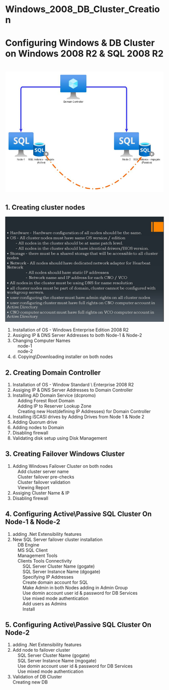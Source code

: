 # Windows_2008_DB_Cluster_Creation
<h1> Configuring Windows & DB Cluster on Windows 2008 R2 & SQL 2008 R2 <h1>
  <img src="Active_Passive_Cluster.jpg">
<h2>1. Creating cluster nodes</h2>
  <img src="Cluster.JPG">
<ol>
  <li> Installation of OS - Windows Enterprise Edition 2008 R2 </li>
<li> Assiging IP & DNS Server Addresses to both Node-1 & Node-2</li>
<li> Changing Computer Names</li>
&nbsp;&nbsp;&nbsp;&nbsp;node-1<br>
&nbsp;&nbsp;&nbsp;&nbsp;node-2
<li>d. Copying\Downloading installer on both nodes</li>
</ol>

<h2>2. Creating Domain Controller</h2>
<ol>
<li> Installation of OS - Window Standard \ Enterprise 2008 R2</li>
<li> Assiging IP & DNS Server Addresses to Domain Controller</li>
<li> Installing AD Domain Service (dcpromo)</li>
&nbsp;&nbsp;&nbsp;&nbsp;Adding Forest Root Domain<br>
&nbsp;&nbsp;&nbsp;&nbsp;Adding IP to Reserver Lookup Zone<br>
&nbsp;&nbsp;&nbsp;&nbsp;Creating new Host(defining IP Addresses) for Domain Controller<br>
<li> Installing iSCASI drives by Adding Drives from Node 1 & Node 2</li>
<li> Adding Quorum drive </li>
<li> Adding nodes to Domain</li>
<li> Disabling firewall</li>
<li> Validating disk setup using Disk Management</li>
</ol>

<h2>3. Creating Failover Windows Cluster</h2>
<ol>
<li> Adding Windows Failover Cluster on both nodes</li>
&nbsp;&nbsp;&nbsp;&nbsp;Add cluster server name<br>
&nbsp;&nbsp;&nbsp;&nbsp;Cluster failover pre-checks<br>
&nbsp;&nbsp;&nbsp;&nbsp;Cluster failover validation<br>
&nbsp;&nbsp;&nbsp;&nbsp;Viewing Report<br>
<li> Assiging Cluster Name & IP</li>
<li> Disabling firewall</li>
</ol>

<h2>4. Configuring Active\Passive SQL Cluster On Node-1 & Node-2 </h2>
<ol>
<li> adding .Net Extensibility features</li>
<li> New SQL Server failover cluster installation </li>
&nbsp;&nbsp;&nbsp;&nbsp;DB Engine<br>
&nbsp;&nbsp;&nbsp;&nbsp;MS SQL Client<br>
&nbsp;&nbsp;&nbsp;&nbsp;Management Tools<br>
&nbsp;&nbsp;&nbsp;&nbsp;Clients Tools Connectivity<br>
&nbsp;&nbsp;&nbsp;&nbsp;&nbsp;&nbsp;&nbsp;&nbsp;SQL Server Cluster Name (gogate)<br>
&nbsp;&nbsp;&nbsp;&nbsp;&nbsp;&nbsp;&nbsp;&nbsp;SQL Server Instance Name (dgogate)<br>
&nbsp;&nbsp;&nbsp;&nbsp;&nbsp;&nbsp;&nbsp;&nbsp;Specifying IP Addresses<br>
&nbsp;&nbsp;&nbsp;&nbsp;&nbsp;&nbsp;&nbsp;&nbsp;Create domain account for SQL<br>
&nbsp;&nbsp;&nbsp;&nbsp;&nbsp;&nbsp;&nbsp;&nbsp;Make Admin in both Nodes adding in Admin Group<br>
&nbsp;&nbsp;&nbsp;&nbsp;&nbsp;&nbsp;&nbsp;&nbsp;Use domin account user id & password for DB Services<br>
&nbsp;&nbsp;&nbsp;&nbsp;&nbsp;&nbsp;&nbsp;&nbsp;Use mixed mode authentication <br>
&nbsp;&nbsp;&nbsp;&nbsp;&nbsp;&nbsp;&nbsp;&nbsp;Add users as Admins<br>
&nbsp;&nbsp;&nbsp;&nbsp;&nbsp;&nbsp;&nbsp;&nbsp;Install <br>
</ol>

<h2>5. Configuring Active\Passive SQL Cluster On Node-2 </h2>
<ol>
<li> adding .Net Extensibility features</li>
<li> Add node to failover cluster </li>
&nbsp;&nbsp;&nbsp;&nbsp;SQL Server Cluster Name (gogate)<br>
&nbsp;&nbsp;&nbsp;&nbsp;SQL Server Instance Name (mgogate)<br>
&nbsp;&nbsp;&nbsp;&nbsp;Use domin account user id & password for DB Services<br>
&nbsp;&nbsp;&nbsp;&nbsp;Use mixed mode authentication <br>
<li> Validation of DB Cluster</li>
Creating new DB
</ol>
